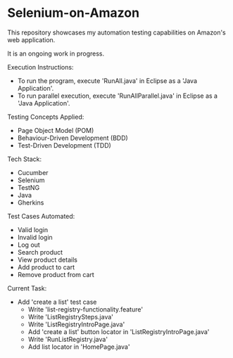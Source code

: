 # Selenium-on-Amazon
This repository showcases my automation testing capabilities on Amazon's web application. 

It is an ongoing work in progress.

Execution Instructions:
- To run the program, execute 'RunAll.java' in Eclipse as a 'Java Application'.
- To run parallel execution, execute 'RunAllParallel.java' in Eclipse as a 'Java Application'.

Testing Concepts Applied:
- Page Object Model (POM)
- Behaviour-Driven Development (BDD)
- Test-Driven Development (TDD)

Tech Stack:
- Cucumber
- Selenium
- TestNG
- Java
- Gherkins 

Test Cases Automated:
- Valid login
- Invalid login
- Log out
- Search product
- View product details
- Add product to cart
- Remove product from cart

Current Task: 
- Add 'create a list' test case
  - Write 'list-registry-functionality.feature'
  - Write 'ListRegistrySteps.java'
  - Write 'ListRegistryIntroPage.java'
  - Add 'create a list' button locator in 'ListRegistryIntroPage.java'
  - Write 'RunListRegistry.java'
  - Add list locator in 'HomePage.java'

